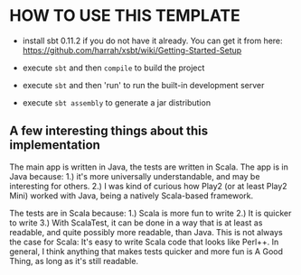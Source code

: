 HOW TO USE THIS TEMPLATE
========================

* install sbt 0.11.2  if you do not have it already. You can get it from here: https://github.com/harrah/xsbt/wiki/Getting-Started-Setup

* execute `sbt` and then `compile` to build the project

* execute `sbt` and then 'run' to run the built-in development server

* execute `sbt assembly` to generate a jar distribution 



A few interesting things about this implementation
--------------------------------------------------


The main app is written in Java, the tests are written in Scala.
The app is in Java because:
1.) it's more universally understandable, and may be interesting for others.
2.) I was kind of curious how Play2 (or at least Play2 Mini) worked with Java, being a natively Scala-based framework.

The tests are in Scala because:
1.) Scala is more fun to write
2.) It is quicker to write
3.) With ScalaTest, it can be done in a way that is at least as readable, and quite possibly more readable, than Java.
This is not always the case for Scala: It's easy to write Scala code that looks like Perl++.
In general, I think anything that makes tests quicker and more fun is A Good Thing, as long as it's still readable.

